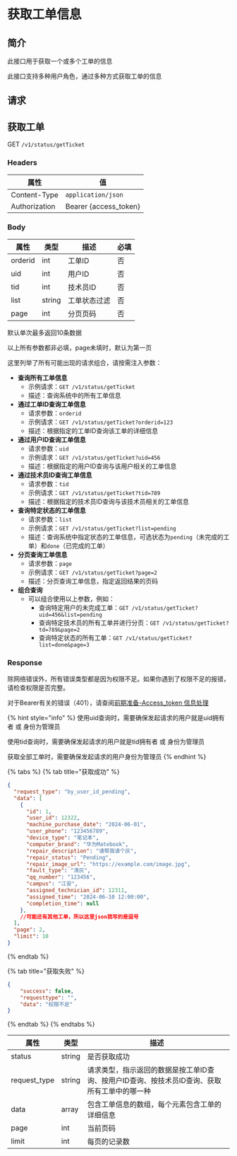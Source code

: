 # 获取工单信息

## 简介

此接口用于获取一个或多个工单的信息

此接口支持多种用户角色，通过多种方式获取工单的信息

## &#x20;请求

## 获取工单

GET `/v1/status/getTicket`

### **Headers**

| 属性            | 值                      |
| ------------- | ---------------------- |
| Content-Type  | `application/json`     |
| Authorization | Bearer {access\_token} |

### **Body**

| 属性      | 类型     | 描述     | 必填 |
| ------- | ------ | ------ | -- |
| orderid | int    | 工单ID   | 否  |
| uid     | int    | 用户ID   | 否  |
| tid     | int    | 技术员ID  | 否  |
| list    | string | 工单状态过滤 | 否  |
| page    | int    | 分页页码   | 否  |

默认单次最多返回10条数据

以上所有参数都非必填，page未填时，默认为第一页

这里列举了所有可能出现的请求组合，请按需注入参数：

* **查询所有工单信息**
  * 示例请求：`GET /v1/status/getTicket`
  * 描述：查询系统中的所有工单信息
* **通过工单ID查询工单信息**
  * 请求参数：`orderid`
  * 示例请求：`GET /v1/status/getTicket?orderid=123`
  * 描述：根据指定的工单ID查询该工单的详细信息
* **通过用户ID查询工单信息**
  * 请求参数：`uid`
  * 示例请求：`GET /v1/status/getTicket?uid=456`
  * 描述：根据指定的用户ID查询与该用户相关的工单信息
* **通过技术员ID查询工单信息**
  * 请求参数：`tid`
  * 示例请求：`GET /v1/status/getTicket?tid=789`
  * 描述：根据指定的技术员ID查询与该技术员相关的工单信息
* **查询特定状态的工单信息**
  * 请求参数：`list`
  * 示例请求：`GET /v1/status/getTicket?list=pending`
  * 描述：查询系统中指定状态的工单信息，可选状态为`pending`（未完成的工单）和`done`（已完成的工单）
* **分页查询工单信息**
  * 请求参数：`page`
  * 示例请求：`GET /v1/status/getTicket?page=2`
  * 描述：分页查询工单信息，指定返回结果的页码
* **组合查询**
  * 可以组合使用以上参数，例如：
    * 查询特定用户的未完成工单：`GET /v1/status/getTicket?uid=456&list=pending`
    * 查询特定技术员的所有工单并进行分页：`GET /v1/status/getTicket?td=789&page=2`
    * 查询特定状态的所有工单：`GET /v1/status/getTicket?list=done&page=3`

### **Response**

除网络错误外，所有错误类型都是因为权限不足。如果你遇到了权限不足的报错，请检查权限是否完整。

对于Bearer有关的错误（401），请查阅[前期准备](../getin/qian-qi-zhun-bei.md#accesstoken-xin-xi-chu-li)[-Access\_token 信息处理](../getin/qian-qi-zhun-bei.md#accesstoken-xin-xi-chu-li)

{% hint style="info" %}
使用uid查询时，需要确保发起请求的用户就是uid拥有者 或 身份为管理员

使用tid查询时，需要确保发起请求的用户就是tid拥有者 或 身份为管理员

获取全部工单时，需要确保发起请求的用户身份为管理员
{% endhint %}

{% tabs %}
{% tab title="获取成功" %}
```json
{
  "request_type": "by_user_id_pending",
  "data": [
    {
      "id": 1,
      "user_id": 12322,
      "machine_purchase_date": "2024-06-01",
      "user_phone": "123456789",
      "device_type": "笔记本",
      "computer_brand": "华为Matebook",
      "repair_description": "请帮我请个灰",
      "repair_status": "Pending",
      "repair_image_url": "https://example.com/image.jpg",
      "fault_type": "清灰",
      "qq_number": "123456",
      "campus": "江安",
      "assigned_technician_id": 12311,
      "assigned_time": "2024-06-10 12:00:00",
      "completion_time": null
    },
    //可能还有其他工单，所以这里json我写的是逗号
  ],
  "page": 2,
  "limit": 10
}

```
{% endtab %}

{% tab title="获取失败" %}
```json
{
	"success": false,
	"requesttype": "",
	"data": "权限不足"
}
```
{% endtab %}
{% endtabs %}

| 属性            | 类型     | 描述                                                |
| ------------- | ------ | ------------------------------------------------- |
| status        | string | 是否获取成功                                            |
| request\_type | string | 请求类型，指示返回的数据是按工单ID查询、按用户ID查询、按技术员ID查询、获取所有工单中的哪一种 |
| data          | array  | 包含工单信息的数组，每个元素包含工单的详细信息                           |
| page          | int    | 当前页码                                              |
| limit         | int    | 每页的记录数                                            |
